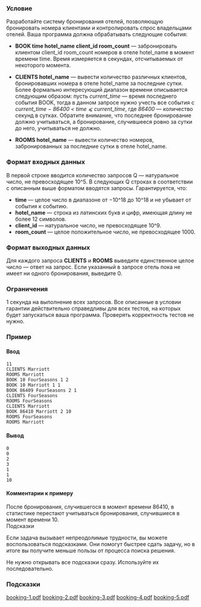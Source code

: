 ### Условие

Разработайте систему бронирования отелей, позволяющую бронировать номера клиентами и контролировать спрос владельцами отелей. Ваша программа должна обрабатывать следующие события:

* **BOOK time hotel_name client_id room_count** — забронировать клиентом client_id room_count номеров в отеле hotel_name в момент времени time. Время измеряется в секундах, отсчитываемых от некоторого момента.

* **CLIENTS hotel_name** — вывести количество различных клиентов, бронировавших номера в отеле hotel_name за последние сутки. Более формально интересующий диапазон времени описывается следующим образом: пусть *current_time* — время последнего события BOOK, тогда в данном запросе нужно учесть все события с *current_time − 86400 < time ⩽ current_time*, где *86400* — количество секунд в сутках. Обратите внимание, что последнее бронирование должно учитываться, а бронирование, случившееся ровно за сутки до него, учитываться не должно.

* **ROOMS hotel_name** — вывести количество номеров, забронированных за последние сутки в отеле hotel_name.

### Формат входных данных

В первой строке вводится количество запросов Q — натуральное число, не превосходящее 10^5. В следующих Q строках в соответствии с описанным выше форматом вводятся запросы. Гарантируется, что:

* **time** — целое число в диапазоне от −10^18 до 10^18 и не убывает от события к событию.
* **hotel_name** — строка из латинских букв и цифр, имеющая длину не более 12 символов.
* **client_id** — натуральное число, не превосходящее 10^9.
* **room_count** — целое положительное число, не превосходящее 1000.

### Формат выходных данных

Для каждого запроса **CLIENTS** и **ROOMS** выведите единственное целое число — ответ на запрос. Если указанный в запросе отель пока не имеет ни одного бронирования, выведите 0.

### Ограничения

1 секунда на выполнение всех запросов. Все описанные в условии гарантии действительно справедливы для всех тестов, на которых будет запускаться ваша программа. Проверять корректность тестов не нужно.

### Пример
#### Ввод
```
11
CLIENTS Marriott
ROOMS Marriott
BOOK 10 FourSeasons 1 2
BOOK 10 Marriott 1 1
BOOK 86409 FourSeasons 2 1
CLIENTS FourSeasons
ROOMS FourSeasons
CLIENTS Marriott
BOOK 86410 Marriott 2 10
ROOMS FourSeasons
ROOMS Marriott
```

#### Вывод
```
0
0
2
3
1
1
10

```

#### Комментарии к примеру

После бронирования, случившегося в момент времени 86410, в статистике перестают учитываться бронирования, случившиеся в момент времени 10.  
Подсказки

Если задача вызывает непреодолимые трудности, вы можете воспользоваться подсказками. Они помогут быстрее сдать задачу, но в итоге вы получите меньше пользы от процесса поиска решения.

Не нужно открывать все подсказки сразу. Используйте их последовательно.

### Подсказки
[booking-1.pdf](booking-1.pdf)
[booking-2.pdf](booking-2.pdf)
[booking-3.pdf](booking-3.pdf)
[booking-4.pdf](booking-4.pdf)
[booking-5.pdf](booking-5.pdf)
